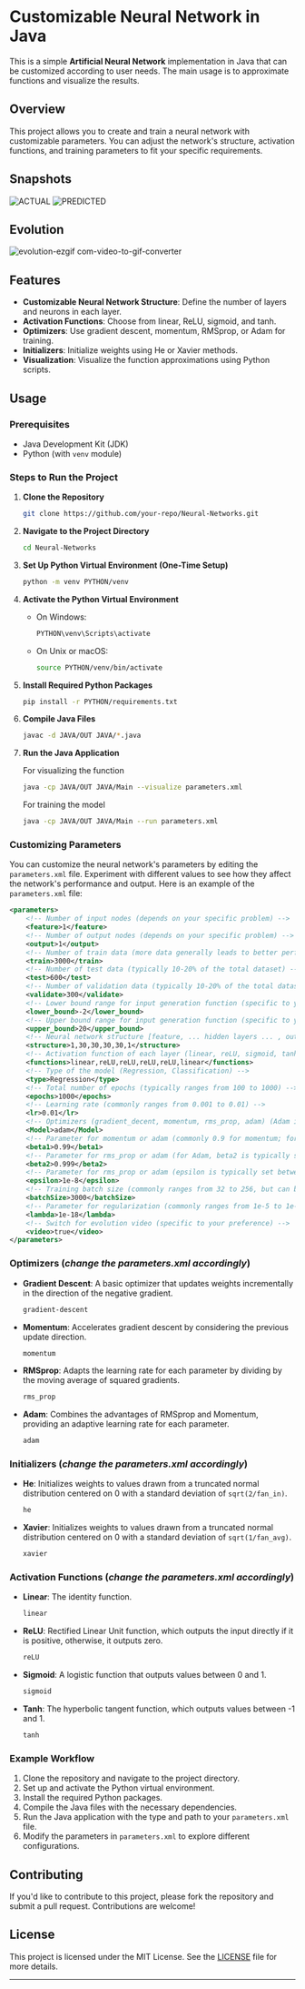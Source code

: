 # Customizable Neural Network in Java

This is a simple **Artificial Neural Network** implementation in Java that can be customized according to user needs. The main usage is to approximate functions and visualize the results.

## Overview

This project allows you to create and train a neural network with customizable parameters. You can adjust the network's structure, activation functions, and training parameters to fit your specific requirements.

## Snapshots

![ACTUAL](https://github.com/user-attachments/assets/ee3cab14-711f-4640-a673-d173e6da3a71)
![PREDICTED](https://github.com/user-attachments/assets/6795d669-b6cf-4685-bf17-54a4dd5f6b7d)

## Evolution

![evolution-ezgif com-video-to-gif-converter](https://github.com/user-attachments/assets/84e45827-a26f-4e86-a109-922566086653)


## Features

- **Customizable Neural Network Structure**: Define the number of layers and neurons in each layer.
- **Activation Functions**: Choose from linear, ReLU, sigmoid, and tanh.
- **Optimizers**: Use gradient descent, momentum, RMSprop, or Adam for training.
- **Initializers**: Initialize weights using He or Xavier methods.
- **Visualization**: Visualize the function approximations using Python scripts.

## Usage

### Prerequisites

- Java Development Kit (JDK)
- Python (with `venv` module)

### Steps to Run the Project

1. **Clone the Repository**

   ```sh
   git clone https://github.com/your-repo/Neural-Networks.git
   ```

2. **Navigate to the Project Directory**

   ```sh
   cd Neural-Networks
   ```

3. **Set Up Python Virtual Environment (One-Time Setup)**

   ```sh
   python -m venv PYTHON/venv
   ```

4. **Activate the Python Virtual Environment**

   - On Windows:

     ```sh
     PYTHON\venv\Scripts\activate
     ```

   - On Unix or macOS:

     ```sh
     source PYTHON/venv/bin/activate
     ```

5. **Install Required Python Packages**

   ```sh
   pip install -r PYTHON/requirements.txt
   ```

6. **Compile Java Files**

   ```sh
   javac -d JAVA/OUT JAVA/*.java
   ```

7. **Run the Java Application**

   For visualizing the function
   ```sh
   java -cp JAVA/OUT JAVA/Main --visualize parameters.xml
   ```
   For training the model
   ```sh
   java -cp JAVA/OUT JAVA/Main --run parameters.xml
   ```

### Customizing Parameters

You can customize the neural network's parameters by editing the `parameters.xml` file. Experiment with different values to see how they affect the network's performance and output. Here is an example of the `parameters.xml` file:

```xml
<parameters>
    <!-- Number of input nodes (depends on your specific problem) -->
    <feature>1</feature>
    <!-- Number of output nodes (depends on your specific problem) -->
    <output>1</output>
    <!-- Number of train data (more data generally leads to better performance, usually in the thousands) -->
    <train>3000</train>
    <!-- Number of test data (typically 10-20% of the total dataset) -->
    <test>600</test>
    <!-- Number of validation data (typically 10-20% of the total dataset) -->
    <validate>300</validate>
    <!-- Lower bound range for input generation function (specific to your problem) -->
    <lower_bound>-2</lower_bound>
    <!-- Upper bound range for input generation function (specific to your problem) -->
    <upper_bound>20</upper_bound>
    <!-- Neural network structure [feature, ... hidden layers ... , output] (depends on the complexity of your problem) -->
    <structure>1,30,30,30,30,1</structure>
    <!-- Activation function of each layer (linear, reLU, sigmoid, tanh) (ReLU is commonly used for hidden layers, linear for output in regression) -->
    <functions>linear,reLU,reLU,reLU,reLU,linear</functions>
    <!-- Type of the model (Regression, Classification) -->
    <type>Regression</type>
    <!-- Total number of epochs (typically ranges from 100 to 1000) -->
    <epochs>1000</epochs>
    <!-- Learning rate (commonly ranges from 0.001 to 0.01) -->
    <lr>0.01</lr>
    <!-- Optimizers (gradient_decent, momentum, rms_prop, adam) (Adam is a popular choice) -->
    <Model>adam</Model>
    <!-- Parameter for momentum or adam (commonly 0.9 for momentum; for Adam, beta1 is often set between 0.9 and 0.999) -->
    <beta1>0.99</beta1>
    <!-- Parameter for rms_prop or adam (for Adam, beta2 is typically set between 0.999 and 0.9999) -->
    <beta2>0.999</beta2>
    <!-- Parameter for rms_prop or adam (epsilon is typically set between 1e-7 and 1e-8) -->
    <epsilon>1e-8</epsilon>
    <!-- Training batch size (commonly ranges from 32 to 256, but can be larger for more stable training) -->
    <batchSize>3000</batchSize>
    <!-- Parameter for regularization (commonly ranges from 1e-5 to 1e-3) -->
    <lambda>1e-18</lambda>
    <!-- Switch for evolution video (specific to your preference) -->
    <video>true</video>
</parameters>
```

### Optimizers (*change the **parameters.xml** accordingly*)

- **Gradient Descent**: A basic optimizer that updates weights incrementally in the direction of the negative gradient.
   ```sh
   gradient-descent
   ```
- **Momentum**: Accelerates gradient descent by considering the previous update direction.
   ```sh
   momentum
   ```
- **RMSprop**: Adapts the learning rate for each parameter by dividing by the moving average of squared gradients.
   ```sh
   rms_prop
   ```
- **Adam**: Combines the advantages of RMSprop and Momentum, providing an adaptive learning rate for each parameter.
   ```sh
   adam
   ```

### Initializers (*change the **parameters.xml** accordingly*)

- **He**: Initializes weights to values drawn from a truncated normal distribution centered on 0 with a standard deviation of `sqrt(2/fan_in)`.
   ```sh
   he
   ```
- **Xavier**: Initializes weights to values drawn from a truncated normal distribution centered on 0 with a standard deviation of `sqrt(1/fan_avg)`.
   ```sh
   xavier
   ```

### Activation Functions (*change the **parameters.xml** accordingly*)

- **Linear**: The identity function.
   ```sh
   linear
   ```
- **ReLU**: Rectified Linear Unit function, which outputs the input directly if it is positive, otherwise, it outputs zero.
   ```sh
   reLU
   ```
- **Sigmoid**: A logistic function that outputs values between 0 and 1.
   ```sh
   sigmoid
   ```
- **Tanh**: The hyperbolic tangent function, which outputs values between -1 and 1.
   ```sh
   tanh
   ```

### Example Workflow

1. Clone the repository and navigate to the project directory.
2. Set up and activate the Python virtual environment.
3. Install the required Python packages.
4. Compile the Java files with the necessary dependencies.
5. Run the Java application with the type and path to your `parameters.xml` file.
6. Modify the parameters in `parameters.xml` to explore different configurations.

## Contributing

If you'd like to contribute to this project, please fork the repository and submit a pull request. Contributions are welcome!

## License

This project is licensed under the MIT License. See the [LICENSE](LICENSE) file for more details.

---
